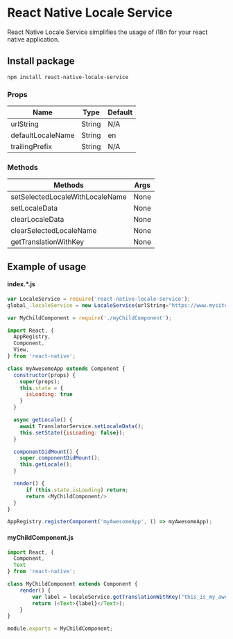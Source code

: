 # React Native Locale Service
React Native Locale Service simplifies the usage of i18n for your react native application.

## Install package
``` npm install react-native-locale-service ```

### Props
| Name        | Type | Default |
| ------------- |-------------|-------------|
|urlString | String | N/A |
|defaultLocaleName | String | en |
| trailingPrefix | String | N/A |

### Methods
| Methods        | Args         
| ------------- |-------------|
|setSelectedLocaleWithLocaleName | None |
| setLocaleData | None |
| clearLocaleData     | None |
| clearSelectedLocaleName | None |
| getTranslationWithKey | None |


## Example of usage

#### index.*.js
``` javascript
var LocaleService = require('react-native-locale-service');
global_.localeService = new LocaleService(urlString="https://www.mysite.com/static/locale/locale-", defaultLocaleName="en", trailingPrefix=".json");

var MyChildComponent = require('./myChildComponent');

import React, {
  AppRegistry,
  Component,
  View,
} from 'react-native';

class myAwesomeApp extends Component {
  constructor(props) {
    super(props);
    this.state = {
      isLoading: true
    }
  }

  async getLocale() {
    await TranslatorService.setLocaleData();
    this.setState({isLoading: false});
  }

  componentDidMount() {
    super.componentDidMount();
    this.getLocale();
  }

  render() {
      if (this.state.isLoading) return;
      return <MyChildComponent/>
  }
}

AppRegistry.registerComponent('myAwesomeApp', () => myAwesomeApp);
```

#### myChildComponent.js
``` javascript
import React, {
  Component,
  Text
} from 'react-native';

class MyChildComponent extends Component {
    render() {
        var label = localeService.getTranslationWithKey("this_is_my_awesome_locale_key");
        return (<Text>{label}</Text>);
    }
}

module.exports = MyChildComponent;

```
